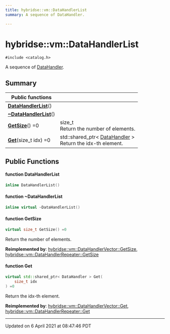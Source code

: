 ```yaml
---
title: hybridse::vm::DataHandlerList
summary: A sequence of DataHandler. 

---
```

# hybridse::vm::DataHandlerList



`#include <catalog.h>`

A sequence of [DataHandler](hybridse/usage/api/c++/Classes/classhybridse_1_1vm_1_1_data_handler.md). 
## Summary


|  Public functions|            |
| -------------- | -------------- |
|**[DataHandlerList](hybridse/usage/api/c++/Classes/classhybridse_1_1vm_1_1_data_handler_list.md#function-datahandlerlist)**()|  |
|**[~DataHandlerList](hybridse/usage/api/c++/Classes/classhybridse_1_1vm_1_1_data_handler_list.md#function-~datahandlerlist)**()|  |
|**[GetSize](hybridse/usage/api/c++/Classes/classhybridse_1_1vm_1_1_data_handler_list.md#function-getsize)**() =0| size_t <br>Return the number of elements.  |
|**[Get](hybridse/usage/api/c++/Classes/classhybridse_1_1vm_1_1_data_handler_list.md#function-get)**(size_t idx) =0| std::shared_ptr< [DataHandler](hybridse/usage/api/c++/Classes/classhybridse_1_1vm_1_1_data_handler.md) > <br>Return the idx-th element.  |

## Public Functions

#### function DataHandlerList

```cpp
inline DataHandlerList()
```


#### function ~DataHandlerList

```cpp
inline virtual ~DataHandlerList()
```


#### function GetSize

```cpp
virtual size_t GetSize() =0
```

Return the number of elements. 

**Reimplemented by**: [hybridse::vm::DataHandlerVector::GetSize](hybridse/usage/api/c++/Classes/classhybridse_1_1vm_1_1_data_handler_vector.md#function-getsize), [hybridse::vm::DataHandlerRepeater::GetSize](hybridse/usage/api/c++/Classes/classhybridse_1_1vm_1_1_data_handler_repeater.md#function-getsize)


#### function Get

```cpp
virtual std::shared_ptr< DataHandler > Get(
    size_t idx
) =0
```

Return the idx-th element. 

**Reimplemented by**: [hybridse::vm::DataHandlerVector::Get](hybridse/usage/api/c++/Classes/classhybridse_1_1vm_1_1_data_handler_vector.md#function-get), [hybridse::vm::DataHandlerRepeater::Get](hybridse/usage/api/c++/Classes/classhybridse_1_1vm_1_1_data_handler_repeater.md#function-get)


-------------------------------

Updated on  6 April 2021 at 08:47:46 PDT